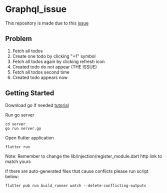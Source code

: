 # Graphql_issue

This repository is made due to this [issue](https://github.com/zino-hofmann/graphql-flutter/issues/1046)

## Problem
1. Fetch all todos
2. Create one todo by clicking "+1" symbol
3. Fetch all todos again by clicking refresh icon
4. Created todo do not appear (THE ISSUE)
5. Fetch all todos second time
6. Created todo appears now

## Getting Started

Download go if needed [tutorial](https://www.freecodecamp.org/news/setting-up-go-programming-language-on-windows-f02c8c14e2f/)

Run go server
```
cd server
go run server.go
```

Open flutter application
```
flutter run
```

Note: Remember to change the lib/injection/register_module.dart http link to match yours

If there are auto-generated files that cause conflicts please run script below: 
```
flutter pub run build_runner watch --delete-conflicting-outputs
```
